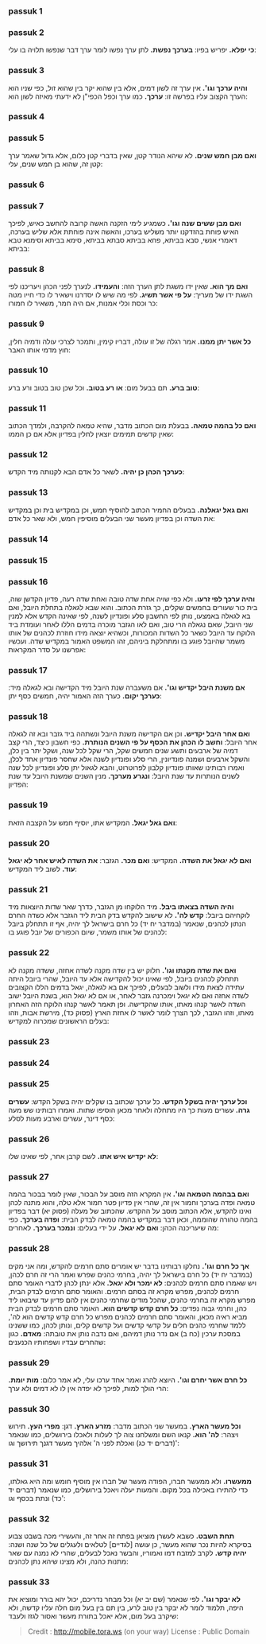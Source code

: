 
### passuk 1

### passuk 2
<b>כי יפלא.</b> יפריש בפיו: 
<b>בערכך נפשת.</b> לתן ערך נפשו לומר ערך דבר שנפשו תלויה בו עלי:

### passuk 3
<b>והיה ערכך וגו'.</b> אין ערך זה לשון דמים, אלא בין שהוא יקר בין שהוא זול, כפי שניו הוא הערך הקצוב עליו בפרשה זו: 
<b>ערכך.</b> כמו ערך וכפל הכפי"ן לא ידעתי מאיזה לשון הוא:

### passuk 4

### passuk 5
<b>ואם מבן חמש שנים.</b> לא שיהא הנודר קטן, שאין בדברי קטן כלום, אלא גדול שאמר ערך קטן זה, שהוא בן חמש שנים, עלי:

### passuk 6

### passuk 7
<b>ואם מבן ששים שנה וגו'.</b> כשמגיע לימי הזקנה האשה קרובה להחשב כאיש, לפיכך האיש פוחת בהזדקנו יותר משליש בערכו, והאשה אינה פוחתת אלא שליש בערכה, דאמרי אנשי, סבא בביתא, פחא בביתא סבתא בביתא, סימא בביתא וסימנא טבא בביתא:

### passuk 8
<b>ואם מך הוא.</b> שאין ידו משגת לתן הערך הזה: 
<b>והעמידו.</b> לנערך לפני הכהן ויעריכנו לפי השגת ידו של מעריך: 
<b>על פי אשר תשיג.</b> לפי מה שיש לו יסדרנו וישאיר לו כדי חייו מטה כר וכסת וכלי אמנות, אם היה חמר, משאיר לו חמורו:

### passuk 9
<b>כל אשר יתן ממנו.</b> אמר רגלה של זו עולה, דבריו קימין, ותמכר לצרכי עולה ודמיה חלין, חוץ מדמי אותו האבר:

### passuk 10
<b>טוב ברע.</b> תם בבעל מום: 
<b>או רע בטוב.</b> וכל שכן טוב בטוב ורע ברע:

### passuk 11
<b>ואם כל בהמה טמאה.</b> בבעלת מום הכתוב מדבר, שהיא טמאה להקרבה, ולמדך הכתוב שאין קדשים תמימים יוצאין לחלין בפדיון אלא אם כן הממו:

### passuk 12
<b>כערכך הכהן כן יהיה.</b> לשאר כל אדם הבא לקנותה מיד הקדש:

### passuk 13
<b>ואם גאל יגאלנה.</b> בבעלים החמיר הכתוב להוסיף חמש, וכן במקדיש בית וכן במקדיש את השדה וכן בפדיון מעשר שני הבעלים מוסיפין חמש, ולא שאר כל אדם:

### passuk 14

### passuk 15

### passuk 16
<b>והיה ערכך לפי זרעו.</b> ולא כפי שויה אחת שדה טובה ואחת שדה רעה, פדיון הקדשן שוה, בית כור שעורים בחמשים שקלים, כך גזרת הכתוב. והוא שבא לגאלה בתחלת היובל, ואם בא לגאלה באמצעו, נותן לפי החשבון סלע ופונדיון לשנה, לפי שאינה הקדש אלא למנין שני היובל, שאם נגאלה הרי טוב, ואם לאו הגזבר מוכרה בדמים הללו לאחר ועומדת ביד הלוקח עד היובל כשאר כל השדות המכורות, וכשהיא יוצאה מידו חוזרת לכהנים של אותו משמר שהיובל פוגע בו ומתחלקת ביניהם, זהו המשפט האמור במקדיש שדה. ועכשיו אפרשנו על סדר המקראות:

### passuk 17
<b>אם משנת היבל יקדיש וגו'.</b> אם משעברה שנת היובל מיד הקדישה ובא לגאלה מיד: 
<b>כערכך יקום.</b> כערך הזה האמור יהיה, חמשים כסף יתן:

### passuk 18
<b>ואם אחר היבל יקדיש.</b> וכן אם הקדישה משנת היובל ונשתהה ביד גזבר ובא זה לגאלה אחר היובל: 
<b>וחשב לו הכהן את הכסף על פי השנים הנותרת.</b> כפי חשבון כיצד, הרי קצב דמיה של ארבעים ותשע שנים חמשים שקל, הרי שקל לכל שנה, ושקל יתר בין כלן, והשקל ארבעים ושמנה פונדיונין, הרי סלע ופונדיון לשנה אלא שחסר פונדיון אחד לכלן, ואמרו רבותינו שאותו פונדיון קלבון לפרוטרוט, והבא לגאול יתן סלע ופונדיון לכל שנה לשנים הנותרות עד שנת היובל: 
<b>ונגרע מערכך.</b> מנין השנים שמשנת היובל עד שנת הפדיון:

### passuk 19
<b>ואם גאל יגאל.</b> המקדיש אתו, יוסיף חמש על הקצבה הזאת:

### passuk 20
<b>ואם לא יגאל את השדה.</b> המקדיש: 
<b>ואם מכר.</b> הגזבר: 
<b>את השדה לאיש אחר לא יגאל עוד.</b> לשוב ליד המקדיש:

### passuk 21
<b>והיה השדה בצאתו ביבל.</b> מיד הלוקחו מן הגזבר, כדרך שאר שדות היוצאות מיד לוקחיהם ביובל: 
<b>קדש לה'.</b> לא שישוב להקדש בדק הבית ליד הגזבר אלא כשדה החרם הנתון לכהנים, שנאמר (במדבר יח יד) כל חרם בישראל לך יהיה, אף זו תתחלק ביובל לכהנים של אותו משמר, שיום הכפורים של יובל פוגע בו:

### passuk 22
<b>ואם את שדה מקנתו וגו'.</b> חלוק יש בין שדה מקנה לשדה אחזה, ששדה מקנה לא תתחלק לכהנים ביובל, לפי שאינו יכול להקדישה אלא עד היובל, שהרי ביובל היתה עתידה לצאת מידו ולשוב לבעלים, לפיכך אם בא לגאלה, יגאל בדמים הללו הקצובים לשדה אחזה ואם לא יגאל וימכרנה גזבר לאחר, או אם לא יגאל הוא, בשנת היובל ישוב השדה לאשר קנהו מאתו, אותו שהקדישה. ופן תאמר לאשר קנהו הלוקח הזה האחרון מאתו, וזהו הגזבר, לכך הצרך לומר לאשר לו אחזת הארץ (פסוק כד), מירשת אבות, וזהו בעלים הראשונים שמכרוה למקדיש:

### passuk 23

### passuk 24

### passuk 25
<b>וכל ערכך יהיה בשקל הקדש.</b> כל ערכך שכתוב בו שקלים יהיה בשקל הקדש: 
<b>עשרים גרה.</b> עשרים מעות כך היו מתחלה ולאחר מכאן הוסיפו שתות. ואמרו רבותינו שש מעה כסף דינר, עשרים וארבע מעות לסלע:

### passuk 26
<b>לא יקדיש איש אתו.</b> לשם קרבן אחר, לפי שאינו שלו:

### passuk 27
<b>ואם בבהמה הטמאה וגו'.</b> אין המקרא הזה מוסב על הבכור, שאין לומר בבכור בהמה טמאה ופדה בערכך וחמור אין זה, שהרי אין פדיון פטר חמור אלא טלה, והוא מתנה לכהן ואינו להקדש, אלא הכתוב מוסב על ההקדש. שהכתוב של מעלה (פסוק יא) דבר בפדיון בהמה טהורה שהוממה, וכאן דבר במקדיש בהמה טמאה לבדק הבית: 
<b>ופדה בערכך.</b> כפי מה שיעריכנה הכהן: 
<b>ואם לא יגאל.</b> על ידי בעלים: 
<b>ונמכר בערכך.</b> לאחרים:

### passuk 28
<b>אך כל חרם וגו'.</b> נחלקו רבותינו בדבר יש אומרים סתם חרמים להקדש, ומה אני מקים (במדבר יח יד) כל חרם בישראל לך יהיה, בחרמי כהנים שפרש ואמר הרי זה חרם לכהן, ויש שאמרו סתם חרמים לכהנים: 
<b>לא ימכר ולא יגאל.</b> אלא ינתן לכהן לדברי האומר סתם חרמים לכהנים, מפרש מקרא זה בסתם חרמים. והאומר סתם חרמים לבדק הבית, מפרש מקרא זה בחרמי כהנים, שהכל מודים שחרמי כהנים אין להם פדיון עד שיבואו ליד כהן, וחרמי גבוה נפדים: 
<b>כל חרם קדש קדשים הוא.</b> האומר סתם חרמים לבדק הבית מביא ראיה מכאן, והאומר סתם חרמים לכהנים מפרש כל חרם קדש קדשים הוא לה', ללמד שחרמי כהנים חלים על קדשי קדשים ועל קדשים קלים, ונותן לכהן, כמו ששנינו במסכת ערכין (כח ב) אם נדר נותן דמיהם, ואם נדבה נותן את טובתה: 
<b>מאדם.</b> כגון שהחרים עבדיו ושפחותיו הכנענים:

### passuk 29
<b>כל חרם אשר יחרם וגו'.</b> היוצא להרג ואמר אחד ערכו עלי, לא אמר כלום: 
<b>מות יומת.</b> הרי הולך למות, לפיכך לא יפדה אין לו לא דמים ולא ערך:

### passuk 30
<b>וכל מעשר הארץ.</b> במעשר שני הכתוב מדבר: 
<b>מזרע הארץ.</b> דגן: 
<b>מפרי העץ.</b> תירוש ויצהר: 
<b>לה' הוא.</b> קנאו השם ומשלחנו צוה לך לעלות ולאכלו בירושלים, כמו שנאמר (דברים יד כג) ואכלת לפני ה' אלהיך מעשר דגנך תירושך וגו':

### passuk 31
<b>ממעשרו.</b> ולא ממעשר חברו, הפודה מעשר של חברו אין מוסיף חומש ומה היא גאלתו, כדי להתירו באכילה בכל מקום. והמעות יעלה ויאכל בירושלים, כמו שנאמר (דברים יד כד) ונתת בכסף וגו':

### passuk 32
<b>תחת השבט.</b> כשבא לעשרן מוציאן בפתח זה אחר זה, והעשירי מכה בשבט צבוע בסיקרא להיות נכר שהוא מעשר, כן עושה [לגדיים] לטלאים ולעגלים של כל שנה ושנה: 
<b>יהיה קדש.</b> לקרב למזבח דמו ואמוריו, והבשר נאכל לבעלים, שהרי לא נמנה עם שאר מתנות כהנה, ולא מצינו שיהא נתן לכהנים:

### passuk 33
<b>לא יבקר וגו'.</b> לפי שנאמר (שם יב יא) וכל מבחר נדריכם, יכול יהא בורר ומוציא את היפה, תלמוד לומר לא יבקר בין טוב לרע, בין תם בין בעל מום חלה עליו קדשה, ולא שיקרב בעל מום, אלא יאכל בתורת מעשר ואסור לגזז ולעבד:

>Credit : http://mobile.tora.ws (on your way)
>License : Public Domain